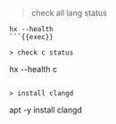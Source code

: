 > check all lang status

```
hx --health
```{{exec}}

> check c status
```
hx --health c
```{{exec}}

> install clangd

```
apt -y install clangd
```{{exec}}



